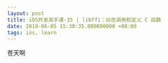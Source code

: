 ```yaml
---
layout: post
title: iOS开发高手课-35 | libffi：动态调用和定义 C 函数
date: 2019-06-05 15:30:35.000000000 +08:00
tags: ios, learn
---
```


苍天啊